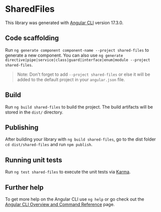 # SharedFiles

This library was generated with [Angular CLI](https://github.com/angular/angular-cli) version 17.3.0.

## Code scaffolding

Run `ng generate component component-name --project shared-files` to generate a new component. You can also use `ng generate directive|pipe|service|class|guard|interface|enum|module --project shared-files`.
> Note: Don't forget to add `--project shared-files` or else it will be added to the default project in your `angular.json` file. 

## Build

Run `ng build shared-files` to build the project. The build artifacts will be stored in the `dist/` directory.

## Publishing

After building your library with `ng build shared-files`, go to the dist folder `cd dist/shared-files` and run `npm publish`.

## Running unit tests

Run `ng test shared-files` to execute the unit tests via [Karma](https://karma-runner.github.io).

## Further help

To get more help on the Angular CLI use `ng help` or go check out the [Angular CLI Overview and Command Reference](https://angular.io/cli) page.
